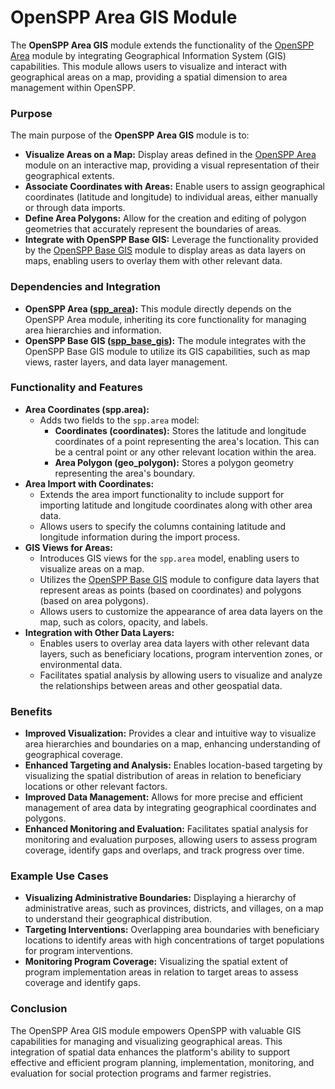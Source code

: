 # OpenSPP Area GIS Module

The **OpenSPP Area GIS** module extends the functionality of the [OpenSPP Area](link-to-area-module-documentation) module by integrating Geographical Information System (GIS) capabilities. This module allows users to visualize and interact with geographical areas on a map, providing a spatial dimension to area management within OpenSPP.

### Purpose

The main purpose of the **OpenSPP Area GIS** module is to:

* **Visualize Areas on a Map:** Display areas defined in the [OpenSPP Area](spp_area) module on an interactive map, providing a visual representation of their geographical extents.
* **Associate Coordinates with Areas:** Enable users to assign geographical coordinates (latitude and longitude) to individual areas, either manually or through data imports.
* **Define Area Polygons:** Allow for the creation and editing of polygon geometries that accurately represent the boundaries of areas. 
* **Integrate with OpenSPP Base GIS:** Leverage the functionality provided by the [OpenSPP Base GIS](spp_base_gis) module to display areas as data layers on maps, enabling users to overlay them with other relevant data.

### Dependencies and Integration

* **OpenSPP Area ([spp_area](spp_area)):** This module directly depends on the OpenSPP Area module, inheriting its core functionality for managing area hierarchies and information.
* **OpenSPP Base GIS ([spp_base_gis](spp_base_gis)):** The module integrates with the OpenSPP Base GIS module to utilize its GIS capabilities, such as map views, raster layers, and data layer management.

### Functionality and Features

* **Area Coordinates (spp.area):**
    * Adds two fields to the `spp.area` model:
        * **Coordinates (coordinates):** Stores the latitude and longitude coordinates of a point representing the area's location. This can be a central point or any other relevant location within the area.
        * **Area Polygon (geo_polygon):** Stores a polygon geometry representing the area's boundary.
* **Area Import with Coordinates:**
    * Extends the area import functionality to include support for importing latitude and longitude coordinates along with other area data.
    * Allows users to specify the columns containing latitude and longitude information during the import process.
* **GIS Views for Areas:**
    * Introduces GIS views for the `spp.area` model, enabling users to visualize areas on a map.
    * Utilizes the [OpenSPP Base GIS](spp_base_gis) module to configure data layers that represent areas as points (based on coordinates) and polygons (based on area polygons).
    * Allows users to customize the appearance of area data layers on the map, such as colors, opacity, and labels.
* **Integration with Other Data Layers:**
    * Enables users to overlay area data layers with other relevant data layers, such as beneficiary locations, program intervention zones, or environmental data.
    * Facilitates spatial analysis by allowing users to visualize and analyze the relationships between areas and other geospatial data.

### Benefits

* **Improved Visualization:** Provides a clear and intuitive way to visualize area hierarchies and boundaries on a map, enhancing understanding of geographical coverage.
* **Enhanced Targeting and Analysis:** Enables location-based targeting by visualizing the spatial distribution of areas in relation to beneficiary locations or other relevant factors.
* **Improved Data Management:** Allows for more precise and efficient management of area data by integrating geographical coordinates and polygons.
* **Enhanced Monitoring and Evaluation:** Facilitates spatial analysis for monitoring and evaluation purposes, allowing users to assess program coverage, identify gaps and overlaps, and track progress over time.

### Example Use Cases

* **Visualizing Administrative Boundaries:**  Displaying a hierarchy of administrative areas, such as provinces, districts, and villages, on a map to understand their geographical distribution.
* **Targeting Interventions:**  Overlapping area boundaries with beneficiary locations to identify areas with high concentrations of target populations for program interventions.
* **Monitoring Program Coverage:** Visualizing the spatial extent of program implementation areas in relation to target areas to assess coverage and identify gaps.

### Conclusion

The OpenSPP Area GIS module empowers OpenSPP with valuable GIS capabilities for managing and visualizing geographical areas. This integration of spatial data enhances the platform's ability to support effective and efficient program planning, implementation, monitoring, and evaluation for social protection programs and farmer registries.
